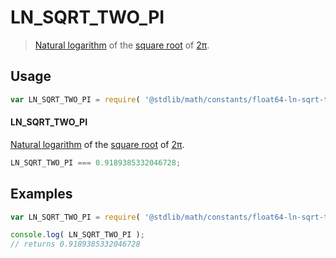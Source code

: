LN_SQRT_TWO_PI
===
> [Natural logarithm][ln] of the [square root][sqrt] of [2π][pi].

<!-- <usage> -->
## Usage

``` javascript
var LN_SQRT_TWO_PI = require( '@stdlib/math/constants/float64-ln-sqrt-two-pi' );
```

#### LN_SQRT_TWO_PI

[Natural logarithm][ln] of the [square root][sqrt] of [2π][pi].

``` javascript
LN_SQRT_TWO_PI === 0.9189385332046728;
```
<!-- </usage> -->

<!-- <examples> -->
## Examples

``` javascript
var LN_SQRT_TWO_PI = require( '@stdlib/math/constants/float64-ln-sqrt-two-pi' );

console.log( LN_SQRT_TWO_PI );
// returns 0.9189385332046728
```
<!-- </examples> -->

<!-- <links> -->
<!-- FIXME -->
[pi]: https://github.com/const-io/pi
<!-- FIXME -->
[ln]: https://github.com/math-io/ln
<!-- FIXME -->
[sqrt]: https://github.com/math-io/sqrt
<!-- </links> -->
